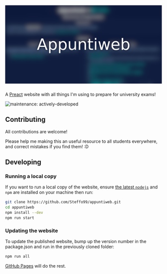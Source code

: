 # ![Appuntiweb](src/assets/opengraph.png)

A [Preact](https://preactjs.com/) website with all things I'm using to prepare for university exams!

![maintenance: actively-developed](https://img.shields.io/badge/maintenance-actively--developed-brightgreen)

## Contributing

All contributions are welcome!

Please help me making this an useful resource to all students everywhere, and correct mistakes if you find them! :D

## Developing

### Running a local copy

If you want to run a local copy of the website, ensure [the latest `nodejs`](https://nodejs.org/it/) and `npm` are installed on your machine then run:

```bash
git clone https://github.com/Steffo99/appuntiweb.git
cd appuntiweb
npm install --dev
npm run start
```

### Updating the website

To update the published website, bump up the version number in the package.json and run in the previously cloned folder:

```bash
npm run all
```

[GitHub Pages](https://pages.github.com/) will do the rest.

